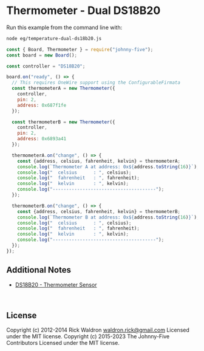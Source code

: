 <!--remove-start-->

# Thermometer - Dual DS18B20

<!--remove-end-->








Run this example from the command line with:
```bash
node eg/temperature-dual-ds18b20.js
```


```javascript
const { Board, Thermometer } = require("johnny-five");
const board = new Board();

const controller = "DS18B20";

board.on("ready", () => {
  // This requires OneWire support using the ConfigurableFirmata
  const thermometerA = new Thermometer({
    controller,
    pin: 2,
    address: 0x687f1fe
  });

  const thermometerB = new Thermometer({
    controller,
    pin: 2,
    address: 0x6893a41
  });

  thermometerA.on("change", () => {
    const {address, celsius, fahrenheit, kelvin} = thermometerA;
    console.log(`Thermometer A at address: 0x${address.toString(16)}`);
    console.log("  celsius      : ", celsius);
    console.log("  fahrenheit   : ", fahrenheit);
    console.log("  kelvin       : ", kelvin);
    console.log("--------------------------------------");
  });

  thermometerB.on("change", () => {
    const {address, celsius, fahrenheit, kelvin} = thermometerB;
    console.log(`Thermometer B at address: 0x${address.toString(16)}`);
    console.log("  celsius      : ", celsius);
    console.log("  fahrenheit   : ", fahrenheit);
    console.log("  kelvin       : ", kelvin);
    console.log("--------------------------------------");
  });
});


```








## Additional Notes
- [DS18B20 - Thermometer Sensor](http://www.maximintegrated.com/en/products/analog/sensors-and-sensor-interface/DS18S20.html)

&nbsp;

<!--remove-start-->

## License
Copyright (c) 2012-2014 Rick Waldron <waldron.rick@gmail.com>
Licensed under the MIT license.
Copyright (c) 2015-2023 The Johnny-Five Contributors
Licensed under the MIT license.

<!--remove-end-->
